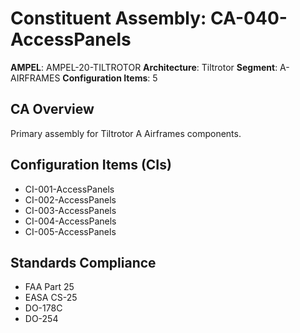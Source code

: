 # Constituent Assembly: CA-040-AccessPanels

**AMPEL**: AMPEL-20-TILTROTOR
**Architecture**: Tiltrotor
**Segment**: A-AIRFRAMES
**Configuration Items**: 5

## CA Overview
Primary assembly for Tiltrotor A Airframes components.

## Configuration Items (CIs)
- CI-001-AccessPanels
- CI-002-AccessPanels
- CI-003-AccessPanels
- CI-004-AccessPanels
- CI-005-AccessPanels

## Standards Compliance
- FAA Part 25
- EASA CS-25
- DO-178C
- DO-254
